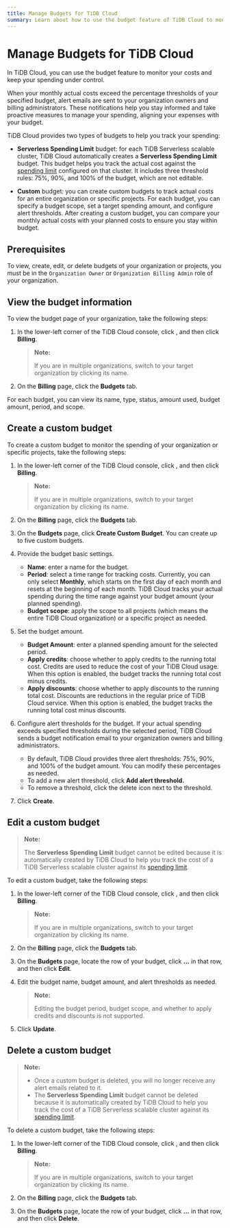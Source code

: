 ```yaml
---
title: Manage Budgets for TiDB Cloud
summary: Learn about how to use the budget feature of TiDB Cloud to monitor your costs.
---
```


# Manage Budgets for TiDB Cloud

In TiDB Cloud, you can use the budget feature to monitor your costs and keep your spending under control.

When your monthly actual costs exceed the percentage thresholds of your specified budget, alert emails are sent to your organization owners and billing administrators. These notifications help you stay informed and take proactive measures to manage your spending, aligning your expenses with your budget.

TiDB Cloud provides two types of budgets to help you track your spending:

- **Serverless Spending Limit** budget: for each TiDB Serverless scalable cluster, TiDB Cloud automatically creates a **Serverless Spending Limit** budget. This budget helps you track the actual cost against the [spending limit](/tidb-cloud/manage-serverless-spend-limit.md) configured on that cluster. It includes three threshold rules: 75%, 90%, and 100% of the budget, which are not editable.

- **Custom** budget: you can create custom budgets to track actual costs for an entire organization or specific projects. For each budget, you can specify a budget scope, set a target spending amount, and configure alert thresholds. After creating a custom budget, you can compare your monthly actual costs with your planned costs to ensure you stay within budget.

## Prerequisites

To view, create, edit, or delete budgets of your organization or projects, you must be in the `Organization Owner` or `Organization Billing Admin` role of your organization.

## View the budget information

To view the budget page of your organization, take the following steps:

1. In the lower-left corner of the TiDB Cloud console, click <MDSvgIcon name="icon-top-organization" />, and then click **Billing**.

    > **Note:**
    >
    > If you are in multiple organizations, switch to your target organization by clicking its name.

2. On the **Billing** page, click the **Budgets** tab.

For each budget, you can view its name, type, status, amount used, budget amount, period, and scope.

## Create a custom budget

To create a custom budget to monitor the spending of your organization or specific projects, take the following steps:

1. In the lower-left corner of the TiDB Cloud console, click <MDSvgIcon name="icon-top-organization" />, and then click **Billing**.

    > **Note:**
    >
    > If you are in multiple organizations, switch to your target organization by clicking its name.

2. On the **Billing** page, click the **Budgets** tab.

3. On the **Budgets** page, click **Create Custom Budget**. You can create up to five  custom budgets.

4. Provide the budget basic settings.

    - **Name**: enter a name for the budget.
    - **Period**: select a time range for tracking costs. Currently, you can only select **Monthly**, which starts on the first day of each month and resets at the beginning of each month. TiDB Cloud tracks your actual spending during the time range against your budget amount (your planned spending).
    - **Budget scope**: apply the scope to all projects (which means the entire TiDB Cloud organization) or a specific project as needed.

5. Set the budget amount.

    - **Budget Amount**: enter a planned spending amount for the selected period.
    - **Apply credits**: choose whether to apply credits to the running total cost. Credits are used to reduce the cost of your TiDB Cloud usage. When this option is enabled, the budget tracks the running total cost minus credits.
    - **Apply discounts**: choose whether to apply discounts to the running total cost. Discounts are reductions in the regular price of TiDB Cloud service. When this option is enabled, the budget tracks the running total cost minus discounts.

6. Configure alert thresholds for the budget. If your actual spending exceeds specified thresholds during the selected period, TiDB Cloud sends a budget notification email to your organization owners and billing administrators.

    - By default, TiDB Cloud provides three alert thresholds: 75%, 90%, and 100% of the budget amount. You can modify these percentages as needed.
    - To add a new alert threshold, click **Add alert threshold.**
    - To remove a threshold, click the delete icon next to the threshold.

7. Click **Create**.

## Edit a custom budget

> **Note:**
>
> The **Serverless Spending Limit** budget cannot be edited because it is automatically created by TiDB Cloud to help you track the cost of a TiDB Serverless scalable cluster against its [spending limit](/tidb-cloud/manage-serverless-spend-limit.md).

To edit a custom budget, take the following steps:

1. In the lower-left corner of the TiDB Cloud console, click <MDSvgIcon name="icon-top-organization" />, and then click **Billing**.

    > **Note:**
    >
    > If you are in multiple organizations, switch to your target organization by clicking its name.

2. On the **Billing** page, click the **Budgets** tab.

3. On the **Budgets** page, locate the row of your budget, click **...** in that row, and then click **Edit**.

4. Edit the budget name, budget amount, and alert thresholds as needed.

    > **Note:**
    >
    > Editing the budget period, budget scope, and whether to apply credits and discounts is not supported.

5. Click **Update**.

## Delete a custom budget

> **Note:**
>
> - Once a custom budget is deleted, you will no longer receive any alert emails related to it.
> - The **Serverless Spending Limit** budget cannot be deleted because it is automatically created by TiDB Cloud to help you track the cost of a TiDB Serverless scalable cluster against its [spending limit](/tidb-cloud/manage-serverless-spend-limit.md).

To delete a custom budget, take the following steps:

1. In the lower-left corner of the TiDB Cloud console, click <MDSvgIcon name="icon-top-organization" />, and then click **Billing**.

    > **Note:**
    >
    > If you are in multiple organizations, switch to your target organization by clicking its name.

2. On the **Billing** page, click the **Budgets** tab.

3. On the **Budgets** page, locate the row of your budget, click **...** in that row, and then click **Delete**.